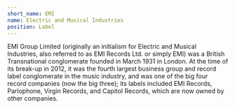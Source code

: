```yaml
---
short_name: EMI
name: Electric and Musical Industries
position: Label
---
```

 EMI Group Limited (originally an initialism for Electric and Musical Industries, also referred to as EMI Records Ltd. or simply EMI) was a British Transnational conglomerate founded in March 1931 in London. At the time of its break-up in 2012, it was the fourth largest business group and record label conglomerate in the music industry, and was one of the big four record companies (now the big three); its labels included EMI Records, Parlophone, Virgin Records, and Capitol Records, which are now owned by other companies.

